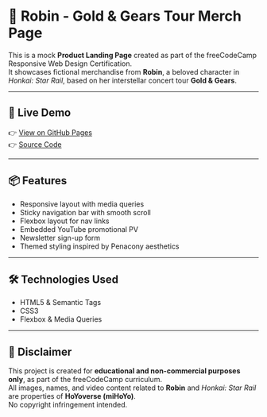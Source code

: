 # 🎤 Robin - Gold & Gears Tour Merch Page

This is a mock **Product Landing Page** created as part of the freeCodeCamp Responsive Web Design Certification.  
It showcases fictional merchandise from **Robin**, a beloved character in *Honkai: Star Rail*, based on her interstellar concert tour **Gold & Gears**.

---

## 🔗 Live Demo

👉 [View on GitHub Pages](https://jasonkong-coder.github.io/fcc-build-a-product-landing-page//)  
👉 [Source Code](https://github.com/你的用户名/fcc-product-landing-page)

---

## 📦 Features

- Responsive layout with media queries
- Sticky navigation bar with smooth scroll
- Flexbox layout for nav links
- Embedded YouTube promotional PV
- Newsletter sign-up form
- Themed styling inspired by Penacony aesthetics

---

## 🛠️ Technologies Used

- HTML5 & Semantic Tags
- CSS3
- Flexbox & Media Queries

---

## 📄 Disclaimer

This project is created for **educational and non-commercial purposes only**, as part of the freeCodeCamp curriculum.  
All images, names, and video content related to **Robin** and *Honkai: Star Rail* are properties of **HoYoverse (miHoYo)**.  
No copyright infringement intended.
